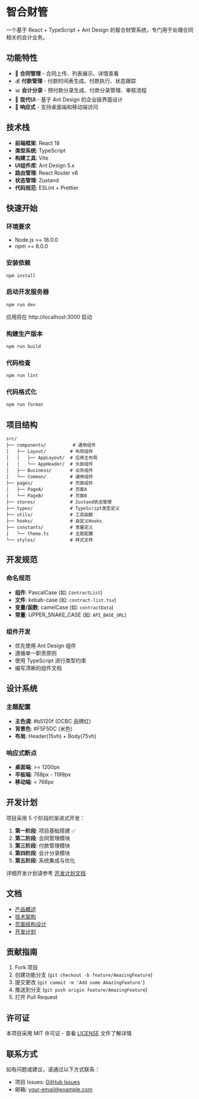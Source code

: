 # 智合财管

一个基于 React + TypeScript + Ant Design 的智合财管系统，专门用于处理合同相关的会计业务。

## 功能特性

- 🏢 **合同管理** - 合同上传、列表展示、详情查看
- 💰 **付款管理** - 付款时间表生成、付款执行、状态跟踪
- 📊 **会计分录** - 预付款分录生成、付款分录管理、审核流程
- 🎨 **现代UI** - 基于 Ant Design 的企业级界面设计
- 📱 **响应式** - 支持桌面端和移动端访问

## 技术栈

- **前端框架**: React 18
- **类型系统**: TypeScript
- **构建工具**: Vite
- **UI组件库**: Ant Design 5.x
- **路由管理**: React Router v6
- **状态管理**: Zustand
- **代码规范**: ESLint + Prettier

## 快速开始

### 环境要求

- Node.js >= 18.0.0
- npm >= 8.0.0

### 安装依赖

```bash
npm install
```

### 启动开发服务器

```bash
npm run dev
```

应用将在 http://localhost:3000 启动

### 构建生产版本

```bash
npm run build
```

### 代码检查

```bash
npm run lint
```

### 代码格式化

```bash
npm run format
```

## 项目结构

```
src/
├── components/          # 通用组件
│   ├── Layout/         # 布局组件
│   │   ├── AppLayout/  # 应用主布局
│   │   └── AppHeader/  # 头部组件
│   ├── Business/       # 业务组件
│   └── Common/         # 通用组件
├── pages/              # 页面组件
│   ├── PageA/          # 页面A
│   └── PageB/          # 页面B
├── stores/             # Zustand状态管理
├── types/              # TypeScript类型定义
├── utils/              # 工具函数
├── hooks/              # 自定义Hooks
├── constants/          # 常量定义
│   └── theme.ts        # 主题配置
└── styles/             # 样式文件
```

## 开发规范

### 命名规范

- **组件**: PascalCase (如: `ContractList`)
- **文件**: kebab-case (如: `contract-list.tsx`)
- **变量/函数**: camelCase (如: `contractData`)
- **常量**: UPPER_SNAKE_CASE (如: `API_BASE_URL`)

### 组件开发

- 优先使用 Ant Design 组件
- 遵循单一职责原则
- 使用 TypeScript 进行类型约束
- 编写清晰的组件文档

## 设计系统

### 主题配置

- **主色调**: #b5120f (OCBC 品牌红)
- **背景色**: #F5F5DC (米色)
- **布局**: Header(15vh) + Body(75vh)

### 响应式断点

- **桌面端**: >= 1200px
- **平板端**: 768px - 1199px  
- **移动端**: < 768px

## 开发计划

项目采用 5 个阶段的渐进式开发：

1. **第一阶段**: 项目基础搭建 ✅
2. **第二阶段**: 合同管理模块
3. **第三阶段**: 付款管理模块
4. **第四阶段**: 会计分录模块
5. **第五阶段**: 系统集成与优化

详细开发计划请参考 [开发计划文档](./.windsurf/docs/development-plan.md)

## 文档

- [产品概述](./.windsurf/docs/01-product-overview.md)
- [技术架构](./.windsurf/docs/02-technical-architecture.md)
- [页面结构设计](./.windsurf/docs/03-page-structure.md)
- [开发计划](./.windsurf/docs/development-plan.md)

## 贡献指南

1. Fork 项目
2. 创建功能分支 (`git checkout -b feature/AmazingFeature`)
3. 提交更改 (`git commit -m 'Add some AmazingFeature'`)
4. 推送到分支 (`git push origin feature/AmazingFeature`)
5. 打开 Pull Request

## 许可证

本项目采用 MIT 许可证 - 查看 [LICENSE](LICENSE) 文件了解详情

## 联系方式

如有问题或建议，请通过以下方式联系：

- 项目 Issues: [GitHub Issues](https://github.com/your-repo/issues)
- 邮箱: your-email@example.com

